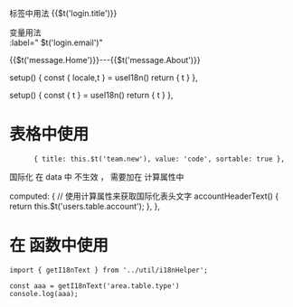 
标签中用法
{{$t('login.title')}}


变量用法              
:label=" $t('login.email')"



<div>{{$t('message.Home')}}---{{$t('message.About')}}</div>






  setup() {
    const { locale,t } = useI18n()
    return { t }
  },


  setup() {
    const { t } = useI18n()
    return { t }
  },




# 表格中使用 
          { title: this.$t('team.new'), value: 'code', sortable: true },



国际化 在 data 中 不生效 ， 需要加在 计算属性中 

computed: {
  // 使用计算属性来获取国际化表头文字
  accountHeaderText() {
    return this.$t('users.table.account');
  },
},



# 在 函数中使用
    import { getI18nText } from '../util/i18nHelper';

    const aaa = getI18nText('area.table.type')
    console.log(aaa);
    